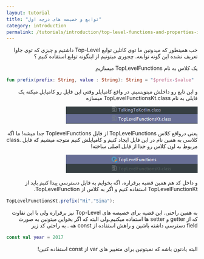 ```yaml
---
layout: tutorial
title: "توابع و خصیصه های درجه اول"
category: introduction
permalink: /tutorials/introduction/top-level-functions-and-properties-in-kotlin
---
```



<div dir="rtl" markdown="1">



خب همینطور که میدونین ما توی کاتلین توابع Top-Level داشتیم و چیزی که توی جاوا تعریف نشده این گونه توابعه. چجوری میتونیم از اینگونه توابع استفاده کنیم ؟

یک کلاس به نام TopLevelFunctions میسازیم

</div>

```kotlin
fun prefix(prefix: String, value : String): String = "$prefix-$value"
```

<div dir="rtl" markdown="1">

و این تابع رو داخلش مینویسیم. در واقع کامپایلر وقتی این فایل رو کامپایل میکنه یک فایلی به نام TopLevelFunctionsKt.class میسازه

<img src="./output-1.PNG" />

یعنی درواقع کلاس TopLevelFunctions از فایل ToplevelFunctions جدا میشه! ما اگه کلاسی به همین نام در این فایل ایجاد کنیم و کامپایلش کنیم متوجه میشیم که فایل .class مربوط به اون کلاس رو جدا از فایل اصلی ساخته!

<img src="./output-2.PNG" />

و داخل کد هم همین قضیه برقراره، اگه بخوایم به فایل دسترسی پیدا کنیم باید از TopLevelFunctionKt استفاده کنیم و اگر به کلاس از TopLevelFunction.

</div>

```java
TopLevelFunctionsKt.prefix("Hi","Sina");
```

<div dir="rtl" markdown="1">

به همین راحتی. این قضیه برای خصیصه های Top-Level نیز برقراره ولی با این تفاوت که از getter و setter ها استفاده میکنیم.ولی البته که اگر بخواین میتونین به صورت field دسترسی داشته باشین و راهش استفاده از const هه . به راحتی کد زیر

</div>

```kotlin
const val year = 2017
```

<div dir="rtl" markdown="1">

البته یادتون باشه که نمیتونین برای متغییر های var از const استفاده کنین!

</div>
